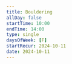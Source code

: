 ```yaml
---
title: Bouldering
allDay: false
startTime: 10:00
endTime: 14:00
type: single
daysOfWeek: [F]
startRecur: 2024-10-11
date: 2024-10-11
---
```

